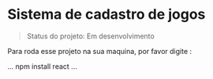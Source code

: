 <h1>Sistema de cadastro de jogos </h1>

> Status do projeto: Em desenvolvimento

Para roda esse projeto na sua maquina, por favor digite :

...
npm install react
...
